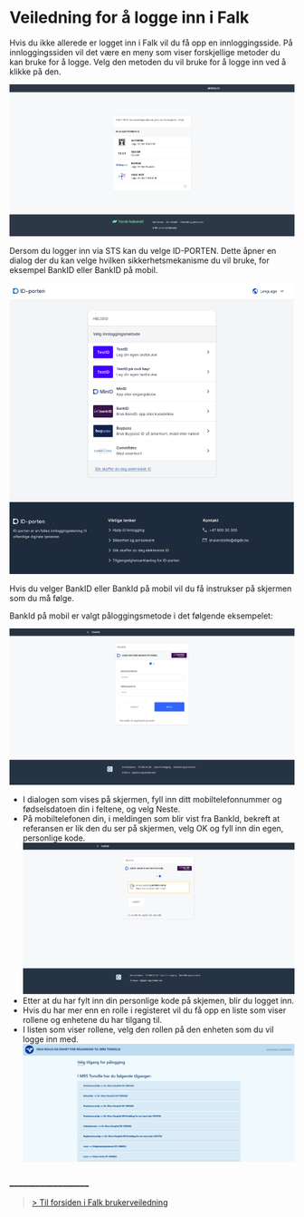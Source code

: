 # Veiledning for å logge inn i Falk
Hvis du ikke allerede er logget inn i Falk vil du få opp en innloggingsside.
På innloggingssiden vil det være en meny som viser forskjellige metoder du kan bruke for å logge. Velg den metoden du vil bruke for å logge inn ved å klikke på den. 

![Siden som viser pålogging via STS](img/LoggInnSts.PNG)

Dersom du logger inn via STS kan du velge ID-PORTEN. Dette åpner en dialog der du kan velge hvilken sikkerhetsmekanisme du vil bruke, for eksempel BankID eller BankID på mobil.

![Side med dialogen som viser metoder du kan velge for å logge inn.](img\LoggInnIdp.PNG)

Hvis du velger BankID eller BankId på mobil vil du få instrukser på skjermen som du må følge. 

BankId på mobil er valgt påloggingsmetode i det følgende eksempelet: 

 ![Dialogen som viser pålogging med BankId på mobil](img\LoggInnBankid.PNG)
 - I dialogen som vises på skjermen, fyll inn ditt mobiltelefonnummer og fødselsdatoen din i feltene, og velg Neste.
 - På mobiltelefonen din, i meldingen som blir vist fra BankId, bekreft at referansen er lik den du ser på skjermen, velg OK og fyll inn din egen, personlige kode.
 ![Dialogen hos BankId som viser referansen du må bekrefte.](img\LoggInnBankidRef.PNG)
 - Etter at du har fylt inn din personlige kode på skjemen, blir du logget inn. 
 - Hvis du har mer enn en rolle i registeret vil du få opp en liste som viser rollene og enhetene du har tilgang til. 
  - I listen som viser rollene, velg den rollen på den enheten som du vil logge inn med.
![Siden som viser roller du har og som du kan velge å logge inn med.](img\LoggInnRolleValg.PNG)

### __________________


>[> Til forsiden i Falk brukerveiledning](README.md)

